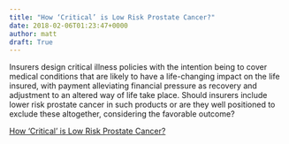 ```yaml
---
title: "How ‘Critical’ is Low Risk Prostate Cancer?"
date: 2018-02-06T01:23:47+0000
author: matt
draft: True
---
```

Insurers design critical illness policies with the intention being to cover medical conditions that are likely to have a life-changing impact on the life insured, with payment alleviating financial pressure as recovery and adjustment to an altered way of life take place. Should insurers include lower risk prostate cancer in such products or are they well positioned to exclude these altogether, considering the favorable outcome?

[ How ‘Critical’ is Low Risk Prostate Cancer? ]( https://www.hannover-re.com/1217703/recent-medical-news-how-critical-is-low-risk-prostate-cancer-2018.pdf )
